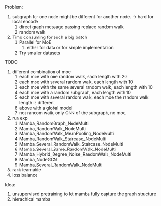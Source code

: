 Problem:
1. subgraph for one node might be different for another node. -> hard for local encode
    1. direct graph message passing replace random walk
    2. random walk
2. Time consuming for such a big batch
    1. Parallel for MoE
        1. either for data or for simple implementation
    2. Try smaller datasets


TODO:
1. different combination of moe
    1. each moe with one random walk, each length with 20 <Done>
    2. each moe with several random walk, each length with 10 <Done>
    3. each moe with the same several random walk, each length with 10 <Done>
    3. each moe with a random subgraph, each length with 10 <Done>
    4. each moe with several random walk, each moe the random walk length is different <Done>
    5. above with a global model <Done>
    6. not random walk, only CNN of the subgraph, no moe. <Done>
1. run exp
    1. Mamba_RandomGraph_NodeMulti
    2. Mamba_RandomWalk_NodeMulti
    3. Mamba_RandomWalk_MeanPooling_NodeMulti
    4. Mamba_RandomWalk_Staircase_NodeMulti
    5. Mamba_Several_RandomWalk_Staircase_NodeMulti
    6. Mamba_Several_Same_RandomWalk_NodeMulti
    7. Mamba_Hybrid_Degree_Noise_RandomWalk_NodeMulti
    8. Mamba_NodeGCN
    9. Mamba_Several_RandomWalk_NodeMulti
2. rank learnable
3. loss balance



Idea:
1. unsupervised pretraining to let mamba fully capture the graph structure 
2. hierachical mamba


<!-- TODO:
1. 每一个顺序多个expert
2. 有顺序 / random
    1. MoE
3. sparse moe
4. 如果mamba-permute的效果比较差的话，考虑都重新用noise跑
    1. 如果bi/multi-bi的效果确实不是很好，那就是在训练的时候不能同时多个random的序列
    2. test1 is used to check whether the permutation in test give power. whether the low per is caused by this

Problem:
1. permutation 有用。random的permutation有用吗？random不就是在permutation嘛？
2. 有顺序的怎么加permutation？ bidirectional

Finding:
1. if trained on degree, it performs worse on random
2. permute 比noise的结果差？ -->

<!-- problems:
1. 加multi的结果很差
    1.  如果self.self_attn 里面加的是self.self_attn_那是好的结果
    2. 可能是device的问题 -->
<!-- 1. why do attn (mamba) need batch? for graph-level task?
    1. 128 * 389 (max graph node num in a batch) * 96
    2. mamba is nothing to do with node / graph level task -->



<!-- TODO:
1. 分配跑baseline结果。original / multi-head / average / MoE
    2. MoE should be n*hi, W is shared for all hi, 
        1. hi * W -->
